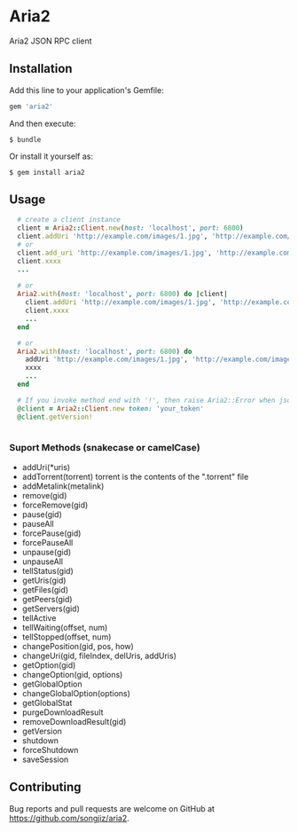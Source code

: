 # Aria2
  
  Aria2 JSON RPC client

## Installation

Add this line to your application's Gemfile:

```ruby
gem 'aria2'
```

And then execute:

    $ bundle

Or install it yourself as:

    $ gem install aria2

## Usage

```ruby
  # create a client instance
  client = Aria2::Client.new(host: 'localhost', port: 6800)
  client.addUri 'http://example.com/images/1.jpg', 'http://example.com/images/2.jpg'
  # or
  client.add_uri 'http://example.com/images/1.jpg', 'http://example.com/images/2.jpg'
  client.xxxx
  ...
  
  # or 
  Aria2.with(host: 'localhost', port: 6800) do |client|
    client.addUri 'http://example.com/images/1.jpg', 'http://example.com/images/2.jpg'
    client.xxxx
    ...
  end

  # or
  Aria2.with(host: 'localhost', port: 6800) do
    addUri 'http://example.com/images/1.jpg', 'http://example.com/images/2.jpg'
    xxxx
    ...
  end

  # If you invoke method end with '!', then raise Aria2::Error when json contains 'error' key
  @client = Aria2::Client.new token: 'your_token'
  @client.getVersion!
  
```

  ### Suport Methods (snakecase or camelCase)

  - addUri(*uris)
  - addTorrent(torrent)
    torrent is the contents of the ".torrent" file
  - addMetalink(metalink)
  - remove(gid)
  - forceRemove(gid)
  - pause(gid)
  - pauseAll
  - forcePause(gid)
  - forcePauseAll
  - unpause(gid)
  - unpauseAll
  - tellStatus(gid)
  - getUris(gid)
  - getFiles(gid)
  - getPeers(gid)
  - getServers(gid)
  - tellActive
  - tellWaiting(offset, num)
  - tellStopped(offset, num)
  - changePosition(gid, pos, how)
  - changeUri(gid, fileIndex, delUris, addUris)
  - getOption(gid)
  - changeOption(gid, options)
  - getGlobalOption
  - changeGlobalOption(options)
  - getGlobalStat
  - purgeDownloadResult
  - removeDownloadResult(gid)
  - getVersion
  - shutdown
  - forceShutdown
  - saveSession

## Contributing

Bug reports and pull requests are welcome on GitHub at https://github.com/songjiz/aria2.

